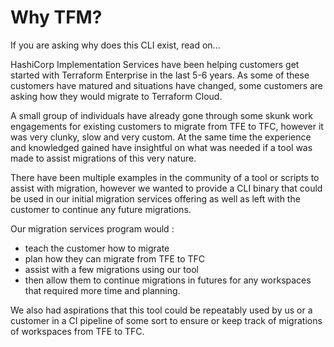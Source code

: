 # Why TFM?

If you are asking why does this CLI exist, read on...

HashiCorp Implementation Services have been helping customers get started with Terraform Enterprise in the last 5-6 years. As some of these customers have matured and situations have changed, some customers are asking how they would migrate to Terraform Cloud. 

A small group of individuals have already gone through some skunk work engagements for existing customers to migrate from TFE to TFC, however it was very clunky, slow and very custom. At the same time the experience and knowledged gained have insightful on what was needed if a tool was made to assist migrations of this very nature. 

There have been multiple examples in the community of a tool or scripts to assist with migration, however we wanted to provide a CLI binary that could be used in our initial migration services offering as well as left with the customer to continue any future migrations. 

Our migration services program would :

- teach the customer how to migrate
- plan how they can migrate from TFE to TFC
- assist with a few migrations using our tool 
- then allow them to continue migrations in futures for any workspaces that required more time and planning. 

We also had aspirations that this tool could be repeatably used by us or a customer in a CI pipeline of some sort to ensure or keep track of migrations of workspaces from TFE to TFC. 